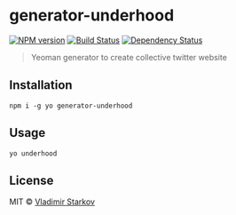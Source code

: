 # generator-underhood

[![NPM version][npm-image]][npm-url]
[![Build Status][travis-image]][travis-url]
[![Dependency Status][depstat-image]][depstat-url]

> Yeoman generator to create collective twitter website

## Installation

    npm i -g yo generator-underhood

## Usage

    yo underhood

## License

MIT © [Vladimir Starkov](https://iamstarkov.com/)

[npm-url]: https://npmjs.org/package/generator-underhood
[npm-image]: https://img.shields.io/npm/v/generator-underhood.svg?style=flat-square

[travis-url]: https://travis-ci.org/iamstarkov/generator-underhood
[travis-image]: https://img.shields.io/travis/iamstarkov/generator-underhood.svg?style=flat-square

[depstat-url]: https://david-dm.org/iamstarkov/generator-underhood
[depstat-image]: https://david-dm.org/iamstarkov/generator-underhood.svg?style=flat-square
